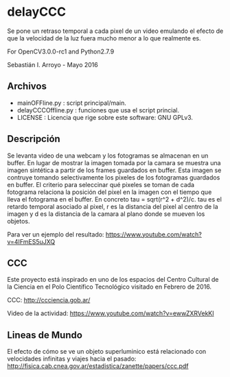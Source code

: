 # delayCCC

Se pone un retraso temporal a cada pixel de un video emulando el efecto de que la velocidad de la luz fuera mucho menor a lo que realmente es.

For OpenCV3.0.0-rc1 and Python2.7.9

Sebastián I. Arroyo - Mayo 2016

Archivos
--------
- mainOFFline.py : script principal/main.
- delayCCCOffline.py : funciones que usa el script princial.
- LICENSE : Licencia que rige sobre este software: GNU GPLv3.

Descripción
-----------
Se levanta video de una webcam y los fotogramas se almacenan en un buffer. En lugar de mostrar la imagen tomada por la camara se muestra una imagen sintética a partir de los frames guardados en buffer. Esta imagen se contruye tomando selectivamente los pixeles de los fotogramas guardados en buffer. El criterio para seleccinar qué pixeles se toman de cada fotograma relaciona la posición del pixel en la imagen con el tiempo que lleva el fotograma en el buffer. En concreto tau = sqrt(r^2 + d^2)/c. tau es el retardo temporal asociado al pixel, r es la distancia del pixel al centro de la imagen y d es la distancia de la camara al plano donde se mueven los objetos.

Para ver un ejemplo del resultado: https://www.youtube.com/watch?v=4IFmES5uJXQ

CCC
---
Este proyecto está inspirado en uno de los espacios del Centro Cultural de la Ciencia en el Polo Científico Tecnológico visitado en Febrero de 2016.

CCC: http://ccciencia.gob.ar/

Video de la actividad: https://www.youtube.com/watch?v=ewwZXRVekKI

Lineas de Mundo
---------------
El efecto de cómo se ve un objeto superluminico está relacionado con velocidades infinitas y viajes hacia el pasado: <http://fisica.cab.cnea.gov.ar/estadistica/zanette/papers/ccc.pdf>
